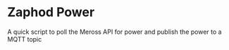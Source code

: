 # Zaphod Power

A quick script to poll the Meross API for power and publish the power to a MQTT topic